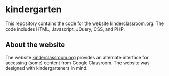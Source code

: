 # kindergarten

This repository contains the code for the website [kinderclassroom.org](https://kinderclassroom.org). The code includes HTML, Javascript, JQuery, CSS, and PHP.

## About the website

The website [kinderclassroom.org](https://kinderclassroom.org) provides an alternate interface for accessing (some) content from Google Classroom. The website was designed with kindergarteners in mind.
